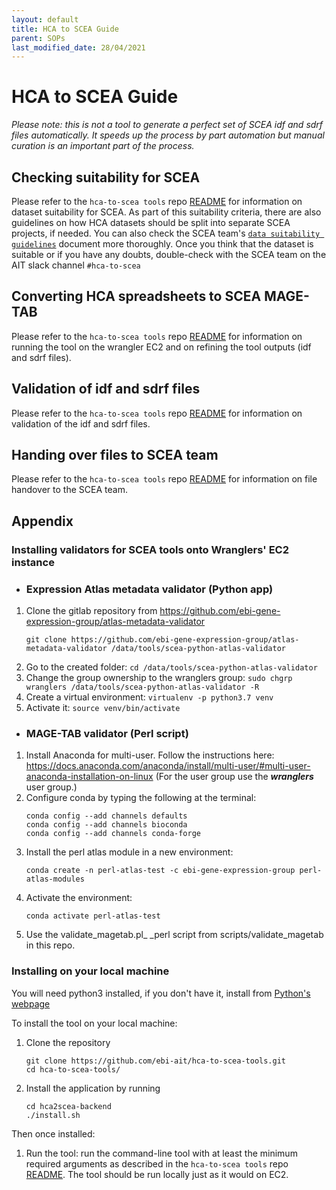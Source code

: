 ```yaml
---
layout: default
title: HCA to SCEA Guide
parent: SOPs
last_modified_date: 28/04/2021
---
```


# HCA to SCEA Guide

_Please note: this is not a tool to generate a perfect set of SCEA idf and sdrf files automatically. It speeds up the process by part automation but manual curation is an important part of the process._

## Checking suitability for SCEA

Please refer to the `hca-to-scea tools` repo [README](https://github.com/ebi-ait/hca-to-scea-tools#setting-the-environment-on-ec2) for information on dataset suitability for SCEA. As part of this suitability criteria, there are also guidelines on how HCA datasets should be split into separate SCEA projects, if needed. You can also check the SCEA team's [`data suitability guidelines`](https://github.com/ebi-gene-expression-group/expression-atlas-curation-guide/blob/master/pages/inclusion_criteria.md) document more thoroughly. Once you think that the dataset is suitable or if you have any doubts, double-check with the SCEA team on the AIT slack channel `#hca-to-scea`

## Converting HCA spreadsheets to SCEA MAGE-TAB

Please refer to the `hca-to-scea tools` repo [README](https://github.com/ebi-ait/hca-to-scea-tools#setting-the-environment-on-ec2) for information on running the tool on the wrangler EC2 and on refining the tool outputs (idf and sdrf files).

## Validation of idf and sdrf files

Please refer to the `hca-to-scea tools` repo [README](https://github.com/ebi-ait/hca-to-scea-tools#setting-the-environment-on-ec2) for information on validation of the idf and sdrf files.

## Handing over files to SCEA team

Please refer to the `hca-to-scea tools` repo [README](https://github.com/ebi-ait/hca-to-scea-tools#setting-the-environment-on-ec2) for information on file handover to the SCEA team.

## Appendix

### Installing validators for SCEA tools onto Wranglers' EC2 instance

- ### Expression Atlas metadata validator (Python app)

1. Clone the gitlab repository from https://github.com/ebi-gene-expression-group/atlas-metadata-validator
   ```
   git clone https://github.com/ebi-gene-expression-group/atlas-metadata-validator /data/tools/scea-python-atlas-validator
   ```
2. Go to the created folder: `cd /data/tools/scea-python-atlas-validator`
3. Change the group ownership to the wranglers group: `sudo chgrp wranglers /data/tools/scea-python-atlas-validator -R`
4. Create a virtual environment: `virtualenv -p python3.7 venv`
5. Activate it: `source venv/bin/activate`

- ### MAGE-TAB validator (Perl script)

1. Install Anaconda for multi-user. Follow the instructions here: https://docs.anaconda.com/anaconda/install/multi-user/#multi-user-anaconda-installation-on-linux
   (For the user group use the **_wranglers_** user group.)
2. Configure conda by typing the following at the terminal:
   ```
   conda config --add channels defaults
   conda config --add channels bioconda
   conda config --add channels conda-forge
   ```
3. Install the perl atlas module in a new environment:
   ```
   conda create -n perl-atlas-test -c ebi-gene-expression-group perl-atlas-modules
   ```
4. Activate the environment:
   ```
   conda activate perl-atlas-test
   ```
5. Use the validate_magetab.pl_ _perl script from scripts/validate_magetab in this repo.


### Installing on your local machine

You will need python3 installed, if you don't have it, install from [Python's webpage](https://www.python.org/downloads/)

To install the tool on your local machine:

1. Clone the repository
   ```
   git clone https://github.com/ebi-ait/hca-to-scea-tools.git
   cd hca-to-scea-tools/
   ```
1. Install the application by running
   ```
   cd hca2scea-backend
   ./install.sh
   ```
Then once installed:

1. Run the tool: run the command-line tool with at least the minimum required arguments as described in the `hca-to-scea tools` repo [README](https://github.com/ebi-ait/hca-to-scea-tools#setting-the-environment-on-ec2). The tool should be run locally just as it would on EC2.
